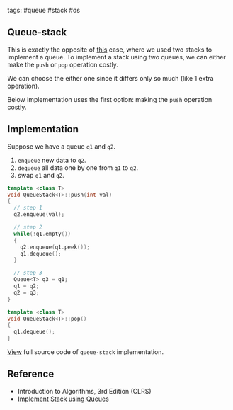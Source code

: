 tags: #queue #stack #ds 

## Queue-stack
This is exactly the opposite of [this](./#/queue-using-stacks) case, where we used two stacks to implement a queue.
To implement a stack using two queues, we can either make the `push` or `pop` operation costly.

We can choose the either one since it differs only so much (like 1 extra operation). 

Below implementation uses the first option: making the `push` operation costly.

## Implementation
Suppose we have a queue `q1` and `q2`. 
1. `enqueue` new data to `q2`.
2. `dequeue` all data one by one from `q1` to `q2`.
3. swap `q1` and `q2`.

```cpp
template <class T>
void QueueStack<T>::push(int val)
{
  // step 1
  q2.enqueue(val);

  // step 2
  while(!q1.empty())
  {
    q2.enqueue(q1.peek());
    q1.dequeue();
  }

  // step 3
  Queue<T> q3 = q1;
  q1 = q2;
  q2 = q3;
}

template <class T>
void QueueStack<T>::pop()
{
  q1.dequeue();
}
```

[View](https://github.com/jioneeu/ds-algo/blob/master/queue/queuestack/queuestack.hpp) full source code of `queue-stack` implementation.

## Reference
- Introduction to Algorithms, 3rd Edition (CLRS)
- [Implement Stack using Queues](https://www.geeksforgeeks.org/implement-stack-using-queue/)